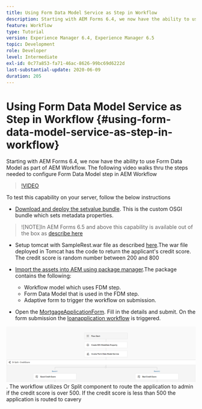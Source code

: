 ```yaml
---
title: Using Form Data Model Service as Step in Workflow
description: Starting with AEM Forms 6.4, we now have the ability to use Form Data Model as part of AEM Workflow. The following video walks thru the steps needed to configure Form Data Model step in AEM Workflow.
feature: Workflow
type: Tutorial
version: Experience Manager 6.4, Experience Manager 6.5
topic: Development
role: Developer
level: Intermediate
exl-id: 0c77a853-fa71-46ac-8626-99bc69d6222d
last-substantial-update: 2020-06-09
duration: 205
---
```

# Using Form Data Model Service as Step in Workflow {#using-form-data-model-service-as-step-in-workflow}

Starting with AEM Forms 6.4, we now have the ability to use Form Data Model as part of AEM Workflow. The following video walks thru the steps needed to configure Form Data Model step in AEM Workflow


>[!VIDEO](https://video.tv.adobe.com/v/21719?quality=12&learn=on)

To test this capability on your server, follow the below instructions
* [Download and deploy the setvalue bundle](/help/forms/assets/common-osgi-bundles/SetValueApp.core-1.0-SNAPSHOT.jar). This is the custom OSGI bundle which sets metadata properties.
>![NOTE]In AEM Forms 6.5 and above this capability is available out of the box as [describe here](form-data-model-service-as-step-in-aem65-workflow-video-use.md)

* Setup tomcat with SampleRest.war file as described [here](https://experienceleague.adobe.com/docs/experience-manager-learn/forms/ic-print-channel-tutorial/introduction.html).The war file deployed in Tomcat has the code to return the applicant's credit score. The credit score is random number between 200 and 800

* [Import the assets into AEM using package manager](assets/invoke-fdm-as-service-step.zip).The package contains the following:

  * Workflow model which uses FDM step.
  * Form Data Model that is used in the FDM step.
  * Adaptive form to trigger the workflow on submission.
* Open the [MortgageApplicationForm](http://localhost:4502/content/dam/formsanddocuments/loanapplication/jcr:content?wcmmode=disabled). Fill in the details and submit. On the form submission the [loanapplication workflow](http://http://localhost:4502/editor.html/conf/global/settings/workflow/models/LoanApplication2.html) is triggered.

![ workflow ](assets/fdm-as-service-step-workflow.PNG).
 The workflow utilizes Or Split component to route the application to admin if the credit score is over 500. If the credit score is less than 500 the application is routed to cavery
